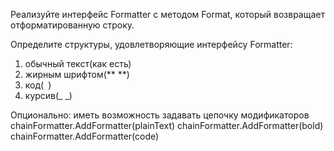 Реализуйте интерфейс Formatter с методом Format, который возвращает
отформатированную строку.

Определите структуры, удовлетворяющие интерфейсу Formatter: 
1. обычный текст(как есть)
2. жирным шрифтом(** **)
3. код(` `)
4. курсив(_ _)

Опционально: иметь возможность задавать цепочку модификаторов
chainFormatter.AddFormatter(plainText)
chainFormatter.AddFormatter(bold)
chainFormatter.AddFormatter(code)